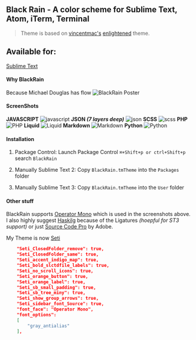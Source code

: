 ## Black Rain - A color scheme for Sublime Text, Atom, iTerm, Terminal

> Theme is based on [vincentmac's](https://github.com/vincentmac) [enlightened](https://github.com/vincentmac/enlightened) theme.

## Available for:

[Sublime Text](https://github.com/ginfuru/Sublime-BlackRain)

#### Why BlackRain
Because Michael Douglas has flow 
![BlackRain Poster](http://www.gstatic.com/tv/thumb/movieposters/11865/p11865_p_v8_aa.jpg)

#### ScreenShots

**JAVASCRIPT**
![javascript](http://rdm.d.pr/1fgNQ+)
**JSON _(7 layers deep)_**
![json](http://rdm.d.pr/16fU3+)
**SCSS**
![scss](http://rdm.d.pr/1h2zU+)
**PHP**
![PHP](http://rdm.d.pr/1bijN+)
**Liquid**
![Liquid](http://rdm.d.pr/1tvM+)
**Markdown**
![Markdown](http://rdm.d.pr/utJL+)
**Python**
![Python](http://rdm.d.pr/1jxZ7+)


#### Installation

1. Package Control: Launch Package Control `⌘+Shift+p or ctrl+Shift+p` search `BlackRain`

2. Manually Sublime Text 2: Copy `BlackRain.tmTheme` into the `Packages` folder

3. Manually Sublime Text 3: Copy `BlackRain.tmTheme` into the `User` folder

#### Other stuff

BlackRain supports [Operator Mono](http://www.typography.com/fonts/operator/styles/) which is used in the screenshots above. I also highly suggest [Haskilg](https://github.com/i-tu/Hasklig) because of the Ligatures _(hoepful for ST3 support)_ or just [Source Code Pro](https://github.com/adobe-fonts/source-code-pro) by Adobe.

My Theme is now [Seti](https://github.com/ctf0/Seti_ST3)

```json
	"Seti_ClosedFolder_remove": true,
	"Seti_ClosedFolder_same": true,
	"Seti_accent_indigo_map": true,
	"Seti_bold_slctdfile_labels": true,
	"Seti_no_scroll_icons": true,
	"Seti_orange_button": true,
	"Seti_orange_label": true,
	"Seti_sb_small_padding": true,
	"Seti_sb_tree_miny": true,
	"Seti_show_group_arrows": true,
	"Seti_sidebar_font_Source": true,
	"font_face": "Operator Mono",
	"font_options":
	[
		"gray_antialias"
	],
```

